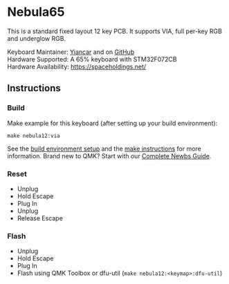 # Nebula65

This is a standard fixed layout 12 key PCB. It supports VIA, full per-key RGB and underglow RGB.

Keyboard Maintainer: [Yiancar](http://yiancar-designs.com/) and on [GitHub](https://github.com/yiancar)\
Hardware Supported: A 65% keyboard with STM32F072CB\
Hardware Availability: https://spaceholdings.net/

## Instructions

### Build

Make example for this keyboard (after setting up your build environment):

    make nebula12:via

See the [build environment setup](https://docs.qmk.fm/#/getting_started_build_tools) and the [make instructions](https://docs.qmk.fm/#/getting_started_make_guide) for more information. Brand new to QMK? Start with our [Complete Newbs Guide](https://docs.qmk.fm/#/newbs).

### Reset

- Unplug
- Hold Escape
- Plug In
- Unplug
- Release Escape

### Flash

- Unplug
- Hold Escape
- Plug In
- Flash using QMK Toolbox or dfu-util (`make nebula12:<keymap>:dfu-util`)
